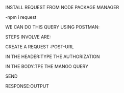 INSTALL REQUEST FROM NODE PACKAGE MANAGER

-npm i request

WE CAN DO THIS QUERY USING POSTMAN:

STEPS INVOLVE ARE:

CREATE A REQUEST :POST-URL

IN THE HEADER:TYPE THE AUTHORIZATION

IN THE BODY:TPE THE MANGO QUERY

SEND

RESPONSE:OUTPUT
